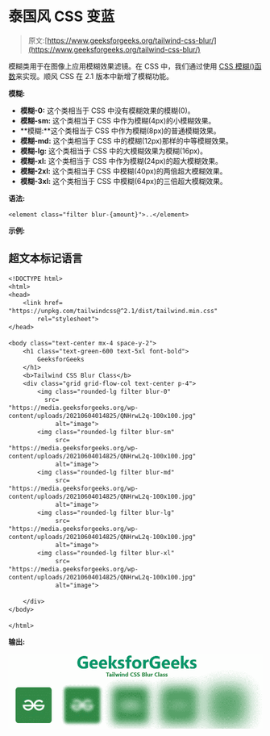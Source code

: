 # 泰国风 CSS 变蓝

> 原文:[https://www.geeksforgeeks.org/tailwind-css-blur/](https://www.geeksforgeeks.org/tailwind-css-blur/)

模糊类用于在图像上应用模糊效果滤镜。在 CSS 中，我们通过使用 [CSS 模糊()函数](https://www.geeksforgeeks.org/?p=330386)来实现。顺风 CSS 在 2.1 版本中新增了模糊功能。

**模糊:**

*   **模糊-0:** 这个类相当于 CSS 中没有模糊效果的模糊(0)。
*   **模糊-sm:** 这个类相当于 CSS 中作为模糊(4px)的小模糊效果。
*   **模糊:**这个类相当于 CSS 中作为模糊(8px)的普通模糊效果。
*   **模糊-md:** 这个类相当于 CSS 中的模糊(12px)那样的中等模糊效果。
*   **模糊-lg:** 这个类相当于 CSS 中的大模糊效果为模糊(16px)。
*   **模糊-xl:** 这个类相当于 CSS 中作为模糊(24px)的超大模糊效果。
*   **模糊-2xl:** 这个类相当于 CSS 中模糊(40px)的两倍超大模糊效果。
*   **模糊-3xl:** 这个类相当于 CSS 中模糊(64px)的三倍超大模糊效果。

**语法:**

```
<element class="filter blur-{amount}">..</element>
```

**示例:**

## 超文本标记语言

```
<!DOCTYPE html>
<html>
<head>
    <link href=
"https://unpkg.com/tailwindcss@^2.1/dist/tailwind.min.css"
        rel="stylesheet">
</head>

<body class="text-center mx-4 space-y-2">
    <h1 class="text-green-600 text-5xl font-bold">
        GeeksforGeeks
    </h1>
    <b>Tailwind CSS Blur Class</b>
    <div class="grid grid-flow-col text-center p-4">
        <img class="rounded-lg filter blur-0"
          src=
"https://media.geeksforgeeks.org/wp-content/uploads/20210604014825/QNHrwL2q-100x100.jpg"
             alt="image">
        <img class="rounded-lg filter blur-sm"
             src=
"https://media.geeksforgeeks.org/wp-content/uploads/20210604014825/QNHrwL2q-100x100.jpg"
             alt="image">
        <img class="rounded-lg filter blur-md"
             src=
"https://media.geeksforgeeks.org/wp-content/uploads/20210604014825/QNHrwL2q-100x100.jpg"
             alt="image">
        <img class="rounded-lg filter blur-lg"
             src=
"https://media.geeksforgeeks.org/wp-content/uploads/20210604014825/QNHrwL2q-100x100.jpg"
             alt="image">
        <img class="rounded-lg filter blur-xl"
             src=
"https://media.geeksforgeeks.org/wp-content/uploads/20210604014825/QNHrwL2q-100x100.jpg"
             alt="image">

    </div>
</body>

</html>
```

**输出:**

![](img/b4a14207d20534f6e9c482fb231945c3.png)